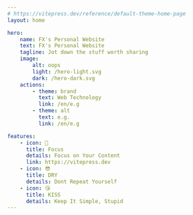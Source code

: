 ```yaml
---
# https://vitepress.dev/reference/default-theme-home-page
layout: home

hero:
    name: FX's Personal Website
    text: FX's Personal Website
    tagline: Jot down the stuff worth sharing
    image:
        alt: oops
        light: /hero-light.svg
        dark: /hero-dark.svg
    actions:
        - theme: brand
          text: Web Technology
          link: /en/e.g
        - theme: alt
          text: e.g.
          link: /en/e.g

features:
    - icon: 🤨
      title: Focus
      details: Focus on Your Content
      link: https://vitepress.dev
    - icon: 😎
      title: DRY
      details: Dont Repeat Yourself
    - icon: 😘
      title: KISS
      details: Keep It Simple, Stupid
---
```

